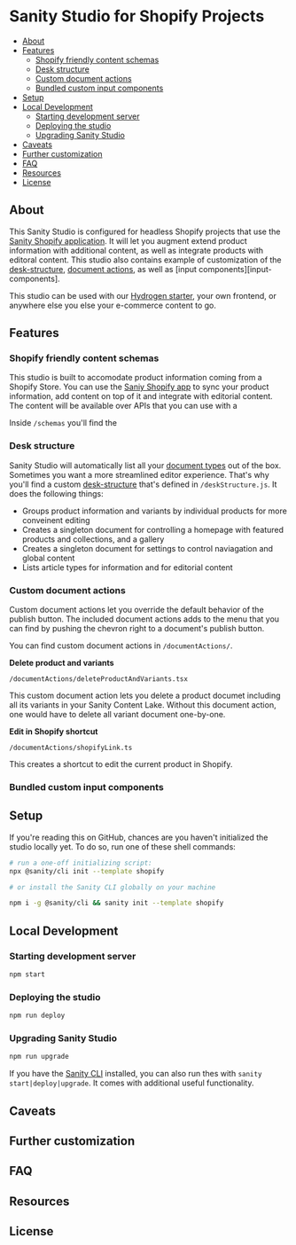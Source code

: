 # Sanity Studio for Shopify Projects

- [About](#about)
- [Features](#features)
  - [Shopify friendly content schemas](#shopify-friendly-content-schemas)
  - [Desk structure](#desk-structure)
  - [Custom document actions](#custom-document-actions)
  - [Bundled custom input components](#bundled-custom-input-components)
- [Setup](#setup)
- [Local Development](#local-development)
  - [Starting development server](#starting-development-server)
  - [Deploying the studio](#deploying-the-studio)
  - [Upgrading Sanity Studio](#upgrading-sanity-studio)
- [Caveats](#caveats)
- [Further customization](#further-customization)
- [FAQ](#faq)
- [Resources](#resources)
- [License](#license)

## About

This Sanity Studio is configured for headless Shopify projects that use the [Sanity Shopify application][sanity-shopify]. It will let you augment extend product information with additional content, as well as integrate products with editoral content. This studio also contains example of customization of the [desk-structure][desk-structure], [document actions][document-actions], as well as [input components][input-components].

This studio can be used with our [Hydrogen starter][hydrogen-demo], your own frontend, or anywhere else you else your e-commerce content to go.

## Features

### Shopify friendly content schemas

This studio is built to accomodate product information coming from a Shopify Store. You can use the [Saniy Shopify app][sanity-shopify] to sync your product information, add content on top of it and integrate with editorial content. The content will be available over APIs that you can use with a

Inside `/schemas` you'll find the

### Desk structure

Sanity Studio will automatically list all your [document types][document-types] out of the box. Sometimes you want a more streamlined editor experience. That's why you'll find a custom [desk-structure][desk-structure] that's defined in `/deskStructure.js`. It does the following things:

- Groups product information and variants by individual products for more conveinent editing
- Creates a singleton document for controlling a homepage with featured products and collections, and a gallery
- Creates a singleton document for settings to control naviagation and global content
- Lists article types for information and for editorial content

### Custom document actions

Custom document actions let you override the default behavior of the publish button. The included document actions adds to the menu that you can find by pushing the chevron right to a document's publish button.

You can find custom document actions in `/documentActions/`.

**Delete product and variants**

`/documentActions/deleteProductAndVariants.tsx`

This custom document action lets you delete a product documet including all its variants in your Sanity Content Lake. Without this document action, one would have to delete all variant document one-by-one.

**Edit in Shopify shortcut**

`/documentActions/shopifyLink.ts`

This creates a shortcut to edit the current product in Shopify.

### Bundled custom input components

## Setup

If you're reading this on GitHub, chances are you haven't initialized the studio locally yet. To do so, run one of these shell commands:

```sh
# run a one-off initializing script:
npx @sanity/cli init --template shopify

# or install the Sanity CLI globally on your machine

npm i -g @sanity/cli && sanity init --template shopify
```

## Local Development

### Starting development server

```sh
npm start
```

### Deploying the studio

```sh
npm run deploy
```

### Upgrading Sanity Studio

```sh
npm run upgrade
```

If you have the [Sanity CLI][sanity-cli] installed, you can also run thes with `sanity start|deploy|upgrade`. It comes with additional useful functionality.

## Caveats

## Further customization

## FAQ

## Resources

## License

[sanity-shopify]: https://shopify.com/marketplace
[desk-structure]: https://www.sanity.io/docs/structure-builder
[document-actions]: https://www.sanity.io/docs/custom–document-actions
[custom-input-components]: https://www.sanity.io/docs/custom-input-components
[document-types]: https://www.sanity.io/docs/
[hydrogen-demo]: https://www.github.com/@TODO
[sanity-cli]: https://www.sanity.io/docs/cli
